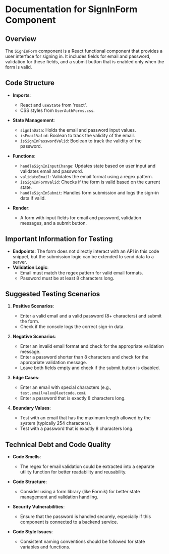 # Documentation for SignInForm Component

## Overview
The `SignInForm` component is a React functional component that provides a user interface for signing in. It includes fields for email and password, validation for these fields, and a submit button that is enabled only when the form is valid.

## Code Structure
- **Imports**: 
  - React and `useState` from 'react'.
  - CSS styles from `UserAuthForms.css`.
  
- **State Management**:
  - `signInData`: Holds the email and password input values.
  - `isEmailValid`: Boolean to track the validity of the email.
  - `isSignInPasswordValid`: Boolean to track the validity of the password.

- **Functions**:
  - `handleSignInInputChange`: Updates state based on user input and validates email and password.
  - `validateEmail`: Validates the email format using a regex pattern.
  - `isSignInFormValid`: Checks if the form is valid based on the current state.
  - `handleSignInSubmit`: Handles form submission and logs the sign-in data if valid.

- **Render**:
  - A form with input fields for email and password, validation messages, and a submit button.

## Important Information for Testing
- **Endpoints**: The form does not directly interact with an API in this code snippet, but the submission logic can be extended to send data to a server.
- **Validation Logic**:
  - Email must match the regex pattern for valid email formats.
  - Password must be at least 8 characters long.

## Suggested Testing Scenarios
1. **Positive Scenarios**:
   - Enter a valid email and a valid password (8+ characters) and submit the form.
   - Check if the console logs the correct sign-in data.

2. **Negative Scenarios**:
   - Enter an invalid email format and check for the appropriate validation message.
   - Enter a password shorter than 8 characters and check for the appropriate validation message.
   - Leave both fields empty and check if the submit button is disabled.

3. **Edge Cases**:
   - Enter an email with special characters (e.g., `test.email+alex@leetcode.com`).
   - Enter a password that is exactly 8 characters long.

4. **Boundary Values**:
   - Test with an email that has the maximum length allowed by the system (typically 254 characters).
   - Test with a password that is exactly 8 characters long.

## Technical Debt and Code Quality
- **Code Smells**: 
  - The regex for email validation could be extracted into a separate utility function for better readability and reusability.
  
- **Code Structure**: 
  - Consider using a form library (like Formik) for better state management and validation handling.
  
- **Security Vulnerabilities**: 
  - Ensure that the password is handled securely, especially if this component is connected to a backend service.
  
- **Code Style Issues**: 
  - Consistent naming conventions should be followed for state variables and functions.